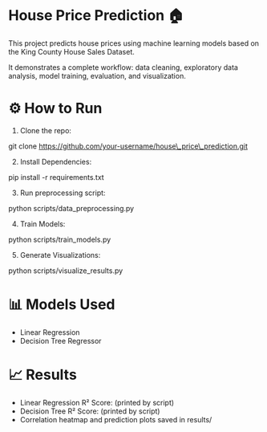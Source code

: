 # House Price Prediction 🏠

This project predicts house prices using machine learning models based on the King County House Sales Dataset.  

It demonstrates a complete workflow: data cleaning, exploratory data analysis, model training, evaluation, and visualization.

# ⚙️ How to Run

1. Clone the repo:

git clone https://github.com/your-username/house\_price\_prediction.git

2. Install Dependencies:

pip install -r requirements.txt

3. Run preprocessing script:

python scripts/data\_preprocessing.py

4. Train Models:

python scripts/train\_models.py

5. Generate Visualizations:

python scripts/visualize\_results.py


# 📊 Models Used

* Linear Regression
* Decision Tree Regressor

# 📈 Results

* Linear Regression R² Score: (printed by script)
* Decision Tree R² Score: (printed by script)
* Correlation heatmap and prediction plots saved in results/





